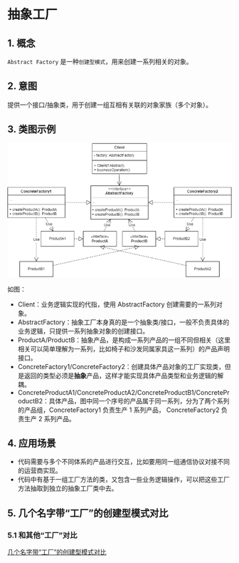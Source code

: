 # 抽象工厂
## 1. 概念
`Abstract Factory` 是一种`创建型模式`，用来创建一系列相关的对象。

## 2. 意图
提供一个接口/抽象类，用于创建一组互相有关联的对象家族（多个对象）。

## 3. 类图示例
![abstractfactory](../../resource/design_pattern/abstractfactory.drawio.png)

如图：
* Client：业务逻辑实现的代指，使用 AbstractFactory 创建需要的一系列对象。
* AbstractFactory：抽象工厂本身真的是一个抽象类/接口，一般不负责具体的业务逻辑，只提供一系列抽象对象的创建接口。
* ProductA/ProductB：抽象产品，是构成一系列产品的一组不同但相关（这里相关可以简单理解为一系列，比如椅子和沙发同属家具这一系列）的产品声明接口。
* ConcreteFactory1/ConcreteFactory2：创建具体产品对象的工厂实现类，但是返回的类型必须是**抽象**产品，这样才能实现具体产品类型和业务逻辑的解耦。
* ConcreteProductA1/ConcreteProductA2/ConcreteProductB1/ConcreteProductB2：具体产品，图中同一个序号的产品属于同一系列，分为了两个系列的产品组，ConcreteFactory1 负责生产 1 系列产品， ConcreteFactory2 负责生产 2 系列产品。

## 4. 应用场景
* 代码需要与多个不同体系的产品进行交互，比如要用同一组通信协议对接不同的运营商实现。
* 代码中有基于一组工厂方法的类，又包含一些业务逻辑操作，可以把这些工厂方法抽取到独立的抽象工厂类中去。

## 5. 几个名字带“工厂”的创建型模式对比
### 5.1 和其他“工厂”对比
[几个名字带“工厂”的创建型模式对比](./几种“工厂”之间的区别.md)
